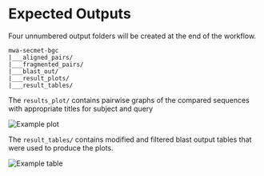 # Expected Outputs

Four unnumbered output folders will be created at the end of the workflow.

```
mwa-secmet-bgc
|___aligned_pairs/
|___fragmented_pairs/
|___blast_out/
|___result_plots/
|___result_tables/
```

The `results_plot/` contains pairwise graphs of the compared sequences with appropriate titles for subject and query

![Example plot](../imgs/plot.png)

The `result_tables/` contains modified and filtered blast output tables that were used to produce the plots. 

![Example table](../imgs/table.png)